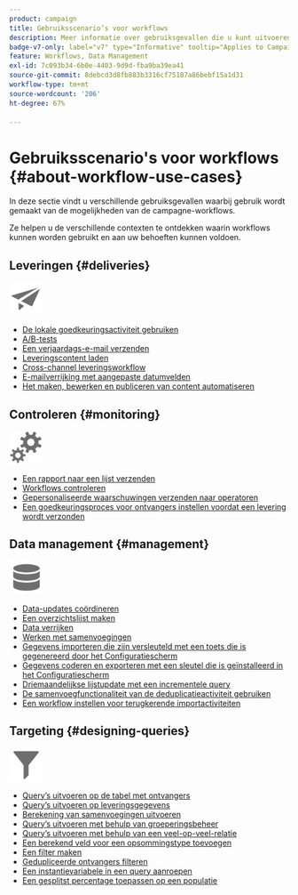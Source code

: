 ```yaml
---
product: campaign
title: Gebruiksscenario’s voor workflows
description: Meer informatie over gebruiksgevallen die u kunt uitvoeren met Campaign Classic-workflows
badge-v7-only: label="v7" type="Informative" tooltip="Applies to Campaign Classic v7 only"
feature: Workflows, Data Management
exl-id: 7c093b34-6b0e-4403-9d9d-fba9ba39ea41
source-git-commit: 8debcd3d8fb883b3316cf75187a86bebf15a1d31
workflow-type: tm+mt
source-wordcount: '206'
ht-degree: 67%

---
```


# Gebruiksscenario&#39;s voor workflows {#about-workflow-use-cases}



In deze sectie vindt u verschillende gebruiksgevallen waarbij gebruik wordt gemaakt van de mogelijkheden van de campagne-workflows.

Ze helpen u de verschillende contexten te ontdekken waarin workflows kunnen worden gebruikt en aan uw behoeften kunnen voldoen.

## Leveringen {#deliveries}

<img src="assets/do-not-localize/icon_send.svg" width="60px">

* [De lokale goedkeuringsactiviteit gebruiken](using-the-local-approval-activity.md)
* [A/B-tests](../../delivery/using/a-b-testing-use-case.md)
* [Een verjaardags-e-mail verzenden](sending-a-birthday-email.md)
* [Leveringscontent laden](loading-delivery-content.md)
* [Cross-channel leveringsworkflow](cross-channel-delivery-workflow.md)
* [E-mailverrijking met aangepaste datumvelden](email-enrichment-with-custom-date-fields.md)
* [Het maken, bewerken en publiceren van content automatiseren](../../delivery/using/automating-via-workflows.md#examples)

## Controleren {#monitoring}

<img src="assets/do-not-localize/icon_monitoring.svg" width="60px">

* [Een rapport naar een lijst verzenden](sending-a-report-to-a-list.md)
* [Workflows controleren](supervising-workflows.md)
* [Gepersonaliseerde waarschuwingen verzenden naar operatoren](sending-personalized-alerts-to-operators.md)
* [Een goedkeuringsproces voor ontvangers instellen voordat een levering wordt verzonden](using-the-local-approval-activity.md)

## Data management {#management}

<img src="assets/do-not-localize/icon_manage.svg" width="60px">

* [Data-updates coördineren](coordinating-data-updates.md)
* [Een overzichtslijst maken](creating-a-summary-list.md)
* [Data verrijken](enriching-data.md)
* [Werken met samenvoegingen](using-aggregates.md)
* [Gegevens importeren die zijn versleuteld met een toets die is gegenereerd door het Configuratiescherm](../../platform/using/unzip-decrypt.md)
* [Gegevens coderen en exporteren met een sleutel die is geïnstalleerd in het Configuratiescherm](how-to-use-workflow-data.md#use-case-gpg-encrypt)
* [Driemaandelijkse lijstupdate met een incrementele query](quarterly-list-update.md)
* [De samenvoegfunctionaliteit van de deduplicatieactiviteit gebruiken](deduplication-merge.md)
* [Een workflow instellen voor terugkerende importactiviteiten](recurring-import-workflow.md)

## Targeting {#designing-queries}

<img src="assets/do-not-localize/icon_filter.svg" width="60px">

* [Query’s uitvoeren op de tabel met ontvangers](querying-recipient-table.md)
* [Query’s uitvoeren op leveringsgegevens](querying-delivery-information.md)
* [Berekening van samenvoegingen uitvoeren](performing-aggregate-computing.md)
* [Query’s uitvoeren met behulp van groeperingsbeheer](querying-using-grouping-management.md)
* [Query’s uitvoeren met behulp van een veel-op-veel-relatie](querying-using-many-to-many-relationship.md)
* [Een berekend veld voor een opsommingstype toevoegen](adding-enumeration-type-calculated-field.md)
* [Een filter maken](creating-a-filter.md)
* [Gedupliceerde ontvangers filteren](filtering-duplicated-recipients.md)
* [Een instantievariabele in een query aanroepen](javascript-scripts-and-templates.md#calling-an-instance-variable-in-a-query)
* [Een gesplitst percentage toepassen op een populatie](javascript-scripts-and-templates.md#example)
